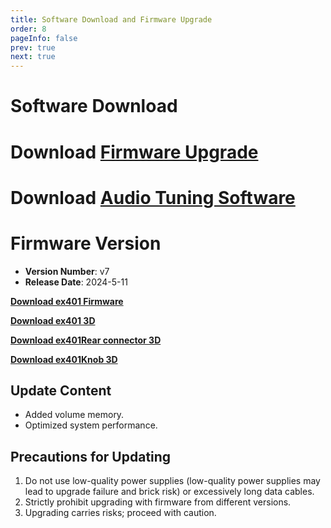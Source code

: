 ```yaml
---
title: Software Download and Firmware Upgrade
order: 8
pageInfo: false
prev: true
next: true
---
```


# Software Download

# Download [Firmware Upgrade](https://likeyou156156.online:9000/lky/tools/MV_Assisant_Tools_2021_V3.0.9T(2023.05.29).exe)

# Download [Audio Tuning Software](https://likeyou156156.online:9000/lky/tools/ACPWorkbench_24bit.exe)

# Firmware Version

- **Version Number**: v7
- **Release Date**: 2024-5-11

**[Download ex401 Firmware](https://likeyou156156.online:9000/lky/lky/ex401/B2_EX401_V7.mva)**

**[Download ex401 3D](https://likeyou156156.online:9000/lky/3D/EX401.step)**

**[Download ex401Rear connector 3D](https://likeyou156156.online:9000/lky/3D/EX401wc.step)**

**[Download ex401Knob 3D](https://likeyou156156.online:9000/lky/3D/EX401xn.step)**

## Update Content
- Added volume memory.
- Optimized system performance.

## Precautions for Updating
1. Do not use low-quality power supplies (low-quality power supplies may lead to upgrade failure and brick risk) or excessively long data cables.
2. Strictly prohibit upgrading with firmware from different versions.
3. Upgrading carries risks; proceed with caution.